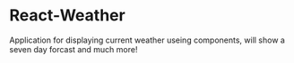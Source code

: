 # React-Weather
Application for displaying current weather useing components, will show a seven day forcast and much more!
